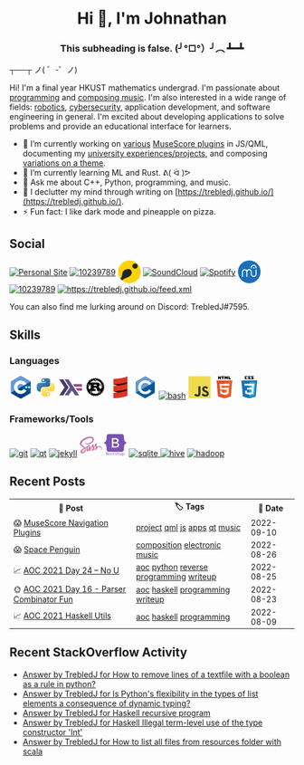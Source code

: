 <!--
**TrebledJ/Trebledj** is a ✨ _special_ ✨ repository because its `README.md` (this file) appears on your GitHub profile.

Here are some ideas to get you started:

- 🔭 I’m currently working on ...
- 🌱 I’m currently learning ...
- 👯 I’m looking to collaborate on ...
- 🤔 I’m looking for help with ...
- 💬 Ask me about ...
- 📫 How to reach me: ...
- 😄 Pronouns: ...
- ⚡ Fun fact: ...
-->

<h1 align="center">Hi 👋, I'm Johnathan</h1>
<h3 align="center">This subheading is false. (╯°□°）╯︵ ┻━┻</h3>

┬──┬ ノ( ゜-゜ノ)

Hi! I'm a final year HKUST mathematics undergrad. I'm passionate about <a href="https://trebledj.github.io/tags/programming" target="_blank">programming</a> and <a href="https://trebledj.github.io/tags/music" target="_blank">composing music</a>. I'm also interested in a wide range of fields: <a href="https://trebledj.github.io/tags/robotics" target="_blank">robotics</a>, <a href="https://trebledj.github.io/tags/ctf" target="_blank">cybersecurity</a>, application development, and software engineering in general. I'm excited about developing applications to solve problems and provide an educational interface for learners.

- 🚀 I’m currently working on [various][ms-plugin-1] [MuseScore plugins][ms-plugin-2] in JS/QML, documenting my [university experiences/projects][ust], and composing [variations on a theme][variations].
- 🌱 I’m currently learning ML and Rust. ᕕ( ᐛ )ᕗ
- 💬 Ask me about C++, Python, programming, and music.
- 📝 I declutter my mind through writing on [https://trebledj.github.io/](https://trebledj.github.io/).
- ⚡ Fun fact: I like dark mode and pineapple on pizza.
<!-- - 👯 I’m looking to collaborate on collaborate-project -->
<!-- - 🤝 I’m looking for help with help-project -->
<!-- - 📫 How to reach me: ~~you can't, jk.~~ discord, email, linkedin. -->

[ms-plugin-1]: https://github.com/TrebledJ/musescore-todo-list
[ms-plugin-2]: https://github.com/TrebledJ/musescore-navigation
[ust]: https://trebledj.github.io/tags/hkust
[variations]: https://en.wikipedia.org/wiki/Variation_(music)

## Social
<p align="left">
<!-- GitHub -->
<a href="https://github.com/TrebledJ" target="_blank"><img align="center" src="https://www.svgrepo.com/show/341847/github.svg" alt="Personal Site" height="40" width="40" /></a>
<!-- StackOverflow -->
<a href="https://stackoverflow.com/users/10239789" target="_blank"><img align="center" src="https://raw.githubusercontent.com/rahuldkjain/github-profile-readme-generator/master/src/images/icons/Social/stack-overflow.svg" alt="10239789" height="30" width="40" /></a>
<!-- Codingame -->
<a href="https://www.codingame.com/profile/8444100ecb9723c1ec542346b0630aaa2821532" target="_blank"><img align="center" src="https://raw.githubusercontent.com/TrebledJ/trebledj.github.io/master/assets/img/logos/codingame.png" alt="Codingame" height="40" width="40" /></a>
<!-- SoundCloud -->
<a href="https://soundcloud.com/trebledj" target="_blank"><img align="center" src="https://www.svgrepo.com/show/35013/soundcloud.svg" alt="SoundCloud" height="35" width="40" /></a>
<!-- Spotify -->
<a href="https://open.spotify.com/user/24i9exez29k1jr85olljuy94g?si=4213a229649f4ceb" target="_blank"><img align="center" src="https://www.svgrepo.com/show/355256/spotify.svg" alt="Spotify" height="40" width="40" /></a>
<!-- MuseScore -->
<a href="https://musescore.com/user/20636901" target="_blank"><img align="center" src="https://raw.githubusercontent.com/TrebledJ/trebledj.github.io/master/assets/img/logos/musescore.png" alt="MuseScore" height="40" width="40" /></a>
<!-- Email -->
<a href="mailto:trebledjjj@gmail.com" target="_blank"><img align="center" src="https://www.svgrepo.com/show/237958/email-mail.svg" alt="10239789" height="35" width="40" /></a>
<!-- RSS -->
<a href="/https://trebledj.github.io/feed.xml" target="_blank"><img align="center" src="https://raw.githubusercontent.com/rahuldkjain/github-profile-readme-generator/master/src/images/icons/Social/rss.svg" alt="https://trebledj.github.io/feed.xml" height="25" width="25" /></a>
</p>

You can also find me lurking around on Discord: TrebledJ#7595.

## Skills
### Languages
<p>
<!-- C++ -->
<a href="https://trebledj.github.io/tags/cpp" target="_blank" rel="noreferrer"> <img src="https://raw.githubusercontent.com/devicons/devicon/master/icons/cplusplus/cplusplus-original.svg" alt="cplusplus" width="40" height="40"/></a>
<!-- Python -->
<a href="https://trebledj.github.io/tags/python" target="_blank" rel="noreferrer"> <img src="https://raw.githubusercontent.com/devicons/devicon/master/icons/python/python-original.svg" alt="python" width="40" height="40"/></a>
<!-- Haskell -->
<a href="https://trebledj.github.io/tags/haskell" target="_blank" rel="noreferrer"> <img src="https://raw.githubusercontent.com/devicons/devicon/master/icons/haskell/haskell-original.svg" alt="haskell" width="40" height="40"/></a>
<!-- Rust -->
<a href="https://trebledj.github.io/tags/rust" target="_blank" rel="noreferrer"> <img src="https://raw.githubusercontent.com/devicons/devicon/master/icons/rust/rust-plain.svg" alt="rust" width="40" height="40"/></a>
<!-- Scala -->
<a href="https://trebledj.github.io/tags/scala" target="_blank" rel="noreferrer"> <img src="https://raw.githubusercontent.com/devicons/devicon/master/icons/scala/scala-original.svg" alt="scala" width="40" height="40"/></a>
<!-- C -->
<a href="https://trebledj.github.io/tags/c" target="_blank" rel="noreferrer"> <img src="https://raw.githubusercontent.com/devicons/devicon/master/icons/c/c-original.svg" alt="c" width="40" height="40"/></a>
<!-- Bash -->
<a href="https://www.gnu.org/software/bash/" target="_blank" rel="noreferrer"> <img src="https://www.vectorlogo.zone/logos/gnu_bash/gnu_bash-icon.svg" alt="bash" width="40" height="40"/></a>
<!-- Javascript -->
<a href="https://developer.mozilla.org/en-US/docs/Web/JavaScript" target="_blank" rel="noreferrer"> <img src="https://raw.githubusercontent.com/devicons/devicon/master/icons/javascript/javascript-original.svg" alt="javascript" width="40" height="40"/></a>
<!-- HTML -->
<a href="https://www.w3.org/html/" target="_blank" rel="noreferrer"> <img src="https://raw.githubusercontent.com/devicons/devicon/master/icons/html5/html5-original-wordmark.svg" alt="html5" width="40" height="40"/></a>
<!-- CSS -->
<a href="https://www.w3schools.com/css/" target="_blank" rel="noreferrer"> <img src="https://raw.githubusercontent.com/devicons/devicon/master/icons/css3/css3-original-wordmark.svg" alt="css3" width="40" height="40"/></a>
</p>

### Frameworks/Tools
<p>
<!-- Git -->
<a href="https://git-scm.com/" target="_blank" rel="noreferrer"> <img src="https://www.vectorlogo.zone/logos/git-scm/git-scm-icon.svg" alt="git" width="40" height="40"/></a>
<!-- Qt -->
<a href="https://trebledj.github.io/tags/qt" target="_blank" rel="noreferrer"> <img src="https://upload.wikimedia.org/wikipedia/commons/0/0b/Qt_logo_2016.svg" alt="qt" width="40" height="40"/></a>
<!-- Jekyll -->
<a href="https://jekyllrb.com/" target="_blank" rel="noreferrer"> <img src="https://www.vectorlogo.zone/logos/jekyllrb/jekyllrb-icon.svg" alt="jekyll" width="40" height="40"/></a>
<!-- Sass -->
<a href="https://sass-lang.com" target="_blank" rel="noreferrer"> <img src="https://raw.githubusercontent.com/devicons/devicon/master/icons/sass/sass-original.svg" alt="sass" width="40" height="40"/></a>
<!-- Bootstrap -->
<a href="https://getbootstrap.com" target="_blank" rel="noreferrer"> <img src="https://raw.githubusercontent.com/devicons/devicon/master/icons/bootstrap/bootstrap-plain-wordmark.svg" alt="bootstrap" width="40" height="40"/></a>
<!-- SQLite -->
<a href="https://www.sqlite.org/" target="_blank" rel="noreferrer"> <img src="https://www.vectorlogo.zone/logos/sqlite/sqlite-icon.svg" alt="sqlite" width="40" height="40"/> </a>
<!-- Hive -->
<a href="https://hive.apache.org/" target="_blank" rel="noreferrer"> <img src="https://www.vectorlogo.zone/logos/apache_hive/apache_hive-icon.svg" alt="hive" width="40" height="40"/></a>
<!-- Hadoop -->
<a href="https://hadoop.apache.org/" target="_blank" rel="noreferrer"> <img src="https://www.vectorlogo.zone/logos/apache_hadoop/apache_hadoop-icon.svg" alt="hadoop" width="40" height="40"/></a>
</p>

<!-- <p><img align="left" src="https://github-readme-stats.vercel.app/api/top-langs?username=trebledj&show_icons=true&locale=en&layout=compact" alt="trebledj" /></p> -->

<!-- <p>&nbsp;<img align="center" src="https://github-readme-stats.vercel.app/api?username=trebledj&show_icons=true&locale=en" alt="trebledj" /></p> -->

<!-- <p><img align="center" src="https://github-readme-streak-stats.herokuapp.com/?user=trebledj&" alt="trebledj" /></p> -->

## Recent Posts
<table>
  <tr><th>📄 Post</th><th>🏷️ Tags</th><th>📆 Date</th></tr>
<!-- BLOG-POST-LIST:START --><tr><td>😱 <a href='https://trebledj.github.io/posts/musescore-navigation-plugins/' target='_blank'>MuseScore Navigation Plugins</a></td><td><a href='https://trebledj.github.io/tags/project' target='_blank'>project</a> 
<a href='https://trebledj.github.io/tags/qml' target='_blank'>qml</a> 
<a href='https://trebledj.github.io/tags/js' target='_blank'>js</a> 
<a href='https://trebledj.github.io/tags/apps' target='_blank'>apps</a> 
<a href='https://trebledj.github.io/tags/qt' target='_blank'>qt</a> 
<a href='https://trebledj.github.io/tags/music' target='_blank'>music</a> 
</td><td>2022-09-10</td></tr><tr><td>😱 <a href='https://trebledj.github.io/posts/space-penguin/' target='_blank'>Space Penguin</a></td><td><a href='https://trebledj.github.io/tags/composition' target='_blank'>composition</a> 
<a href='https://trebledj.github.io/tags/electronic' target='_blank'>electronic</a> 
<a href='https://trebledj.github.io/tags/music' target='_blank'>music</a> 
</td><td>2022-08-26</td></tr><tr><td>📈 <a href='https://trebledj.github.io/posts/aoc-2021-day-24/' target='_blank'>AOC 2021 Day 24 – No U</a></td><td><a href='https://trebledj.github.io/tags/aoc' target='_blank'>aoc</a> 
<a href='https://trebledj.github.io/tags/python' target='_blank'>python</a> 
<a href='https://trebledj.github.io/tags/reverse' target='_blank'>reverse</a> 
<a href='https://trebledj.github.io/tags/programming' target='_blank'>programming</a> 
<a href='https://trebledj.github.io/tags/writeup' target='_blank'>writeup</a> 
</td><td>2022-08-25</td></tr><tr><td>🌞 <a href='https://trebledj.github.io/posts/aoc-2021-day-16/' target='_blank'>AOC 2021 Day 16 - Parser Combinator Fun</a></td><td><a href='https://trebledj.github.io/tags/aoc' target='_blank'>aoc</a> 
<a href='https://trebledj.github.io/tags/haskell' target='_blank'>haskell</a> 
<a href='https://trebledj.github.io/tags/programming' target='_blank'>programming</a> 
<a href='https://trebledj.github.io/tags/writeup' target='_blank'>writeup</a> 
</td><td>2022-08-23</td></tr><tr><td>📈 <a href='https://trebledj.github.io/posts/aoc-2021-haskell-utils/' target='_blank'>AOC 2021 Haskell Utils</a></td><td><a href='https://trebledj.github.io/tags/aoc' target='_blank'>aoc</a> 
<a href='https://trebledj.github.io/tags/haskell' target='_blank'>haskell</a> 
<a href='https://trebledj.github.io/tags/programming' target='_blank'>programming</a> 
</td><td>2022-08-09</td></tr><!-- BLOG-POST-LIST:END -->
</table>


## Recent StackOverflow Activity
<!-- STACKOVERFLOW:START -->
- [Answer by TrebledJ for How to remove lines of a textfile with a boolean as a rule in python?](https://stackoverflow.com/questions/73586025/how-to-remove-lines-of-a-textfile-with-a-boolean-as-a-rule-in-python/73586172#73586172)
- [Answer by TrebledJ for Is Python&#39;s flexibility in the types of list elements a consequence of dynamic typing?](https://stackoverflow.com/questions/73452911/is-pythons-flexibility-in-the-types-of-list-elements-a-consequence-of-dynamic-t/73553996#73553996)
- [Answer by TrebledJ for Haskell recursive program](https://stackoverflow.com/questions/73550160/haskell-recursive-program/73550469#73550469)
- [Answer by TrebledJ for Haskell Illegal term-level use of the type constructor &#39;Int&#39;](https://stackoverflow.com/questions/73550138/haskell-illegal-term-level-use-of-the-type-constructor-int/73550413#73550413)
- [Answer by TrebledJ for How to list all files from resources folder with scala](https://stackoverflow.com/questions/66722366/how-to-list-all-files-from-resources-folder-with-scala/73045690#73045690)
<!-- STACKOVERFLOW:END -->

